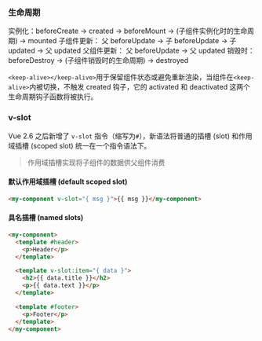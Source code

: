 ### 生命周期

实例化：beforeCreate -> created -> beforeMount -> (子组件实例化时的生命周期) -> mounted
子组件更新： 父 beforeUpdate -> 子 beforeUpdate -> 子 updated -> 父 updated
父组件更新： 父 beforeUpdate -> 父 updated
销毁时：beforeDestroy -> (子组件销毁时的生命周期) -> destroyed

`<keep-alive></keep-alive>`用于保留组件状态或避免重新渲染，当组件在`<keep-alive>`内被切换，不触发 created 钩子，它的 activated 和 deactivated 这两个生命周期钩子函数将被执行。

### v-slot

Vue 2.6 之后新增了 `v-slot` 指令（缩写为`#`），新语法将普通的插槽 (slot) 和作用域插槽 (scoped slot) 统一在一个指令语法下。

> 作用域插槽实现将子组件的数据供父组件消费

#### 默认作用域插槽 (default scoped slot)

```html
<my-component v-slot="{ msg }">{{ msg }}</my-component>
```

#### 具名插槽 (named slots)

```html
<my-component>
  <template #header>
    <p>Header</p>
  </template>

  <template v-slot:item="{ data }">
    <h2>{{ data.title }}</h2>
    <p>{{ data.text }}</p>
  </template>

  <template #footer>
    <p>Footer</p>
  </template>
</my-component>
```
